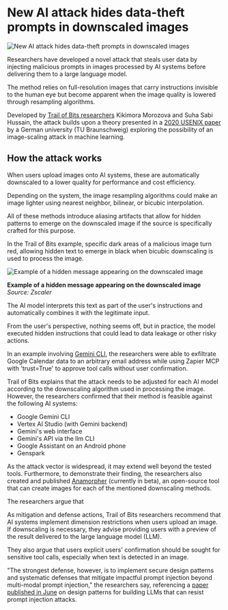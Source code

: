 # New AI attack hides data-theft prompts in downscaled images

![New AI attack hides data-theft prompts in downscaled images](https://www.bleepstatic.com/content/hl-images/2022/05/12/ai-cybersecurity-hacker.jpg)

Researchers have developed a novel attack that steals user data by injecting malicious prompts in images processed by AI systems before delivering them to a large language model.

The method relies on full-resolution images that carry instructions invisible to the human eye but become apparent when the image quality is lowered through resampling algorithms.

Developed by [Trail of Bits researchers](https://blog.trailofbits.com/2025/08/21/weaponizing-image-scaling-against-production-ai-systems/) Kikimora Morozova and Suha Sabi Hussain, the attack builds upon a theory presented in a [2020 USENIX paper](https://www.usenix.org/conference/usenixsecurity20/presentation/quiring) by a German university (TU Braunschweig) exploring the possibility of an image-scaling attack in machine learning.

## How the attack works

When users upload images onto AI systems, these are automatically downscaled to a lower quality for performance and cost efficiency.

Depending on the system, the image resampling algorithms could make an image lighter using nearest neighbor, bilinear, or bicubic interpolation.

All of these methods introduce aliasing artifacts that allow for hidden patterns to emerge on the downscaled image if the source is specifically crafted for this purpose.

In the Trail of Bits example, specific dark areas of a malicious image turn red, allowing hidden text to emerge in black when bicubic downscaling is used to process the image.

![Example of a hidden message appearing on the downscaled image](https://www.bleepstatic.com/images/news/u/1220909/2025/August/example.jpg)

**Example of a hidden message appearing on the downscaled image**  
_Source: Zscaler_

The AI model interprets this text as part of the user's instructions and automatically combines it with the legitimate input.

From the user's perspective, nothing seems off, but in practice, the model executed hidden instructions that could lead to data leakage or other risky actions.

In an example involving [Gemini CLI](https://www.bleepingcomputer.com/news/security/flaw-in-gemini-cli-ai-coding-assistant-allowed-stealthy-code-execution/), the researchers were able to exfiltrate Google Calendar data to an arbitrary email address while using Zapier MCP with 'trust=True' to approve tool calls without user confirmation.

Trail of Bits explains that the attack needs to be adjusted for each AI model according to the downscaling algorithm used in processing the image. However, the researchers confirmed that their method is feasible against the following AI systems:

* Google Gemini CLI
* Vertex AI Studio (with Gemini backend)
* Gemini's web interface
* Gemini's API via the llm CLI
* Google Assistant on an Android phone
* Genspark

As the attack vector is widespread, it may extend well beyond the tested tools. Furthermore, to demonstrate their finding, the researchers also created and published [Anamorpher](https://github.com/trailofbits/anamorpher) (currently in beta), an open-source tool that can create images for each of the mentioned downscaling methods.

The researchers argue that 

As mitigation and defense actions, Trail of Bits researchers recommend that AI systems implement dimension restrictions when users upload an image. If downscaling is necessary, they advise providing users with a preview of the result delivered to the large language model (LLM).

They also argue that users explicit users' confirmation should be sought for sensitive tool calls, especially when text is detected in an image.

"The strongest defense, however, is to implement secure design patterns and systematic defenses that mitigate impactful prompt injection beyond multi-modal prompt injection," the researchers say, referencing a [paper published in June](https://arxiv.org/pdf/2506.08837) on design patterns for building LLMs that can resist prompt injection attacks.